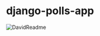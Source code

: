 # django-polls-app

![DavidReadme](https://github.com/user-attachments/assets/c0e54a41-d08e-450d-b585-16ba64212725)
